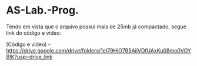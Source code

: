 # AS-Lab.-Prog.

Tendo em vista que o arquivo possui mais de 25mb já compactado, segue link do código e vídeo:

(Código e vídeo)  -  https://drive.google.com/drive/folders/1eI79HjO7B5AijVDfUAxKu08mo0VOYBIK?usp=drive_link

